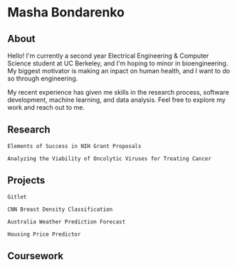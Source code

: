 # Masha Bondarenko


## About
Hello! I'm currently a second year Electrical Engineering & Computer Science student at UC Berkeley, and I'm hoping to minor in bioengineering. My biggest motivator is making an inpact on human health, and I want to do so through engineering. 

My recent experience has given me skills in the research process, software development, machine learning, and data analysis. Feel free to explore my work and reach out to me.


## Research
`Elements of Success in NIH Grant Proposals`

`Analyzing the Viability of Oncolytic Viruses for Treating Cancer`

## Projects
`Gitlet`

`CNN Breast Density Classification`

`Australia Weather Prediction Forecast`

`Housing Price Predictor`

## Coursework
